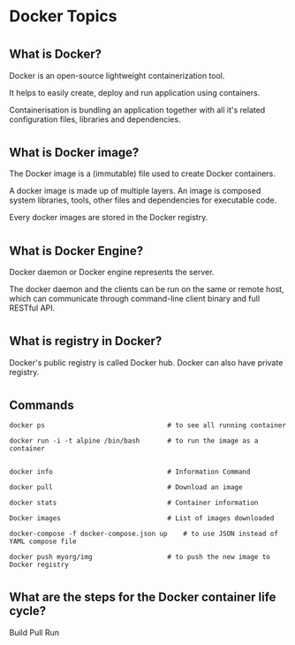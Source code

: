 

# <h1> Docker Topics


# <h2> What is Docker?

Docker is an open-source lightweight containerization tool.

It helps to easily create, deploy and run application using containers.



Containerisation is bundling an application together with all it's related configuration files, libraries and dependencies.

# <h2> What is Docker image?



The Docker image is a (immutable) file used to create Docker containers.  

A docker image is made up of multiple layers. An image is composed system libraries, tools, other files and dependencies for executable code.

Every docker images are stored in the Docker registry.



# <h2> What is Docker Engine?

Docker daemon or Docker engine represents the server. 

The docker daemon and the clients can be run on the same or remote host, which can communicate through command-line client binary and full RESTful API.



# <h2> What is registry in Docker?

Docker's public registry is called Docker hub.
Docker can also have private registry.



# <h2> Commands

	docker ps 								# to see all running container

	docker run -i -t alpine /bin/bash 		# to run the image as a container


	docker info								# Information Command

	docker pull								# Download an image

	docker stats							# Container information

	Docker images							# List of images downloaded

	docker-compose -f docker-compose.json up	# to use JSON instead of YAML compose file

	docker push myorg/img					# to push the new image to Docker registry



# <h2> What are the steps for the Docker container life cycle?

Build
Pull
Run

